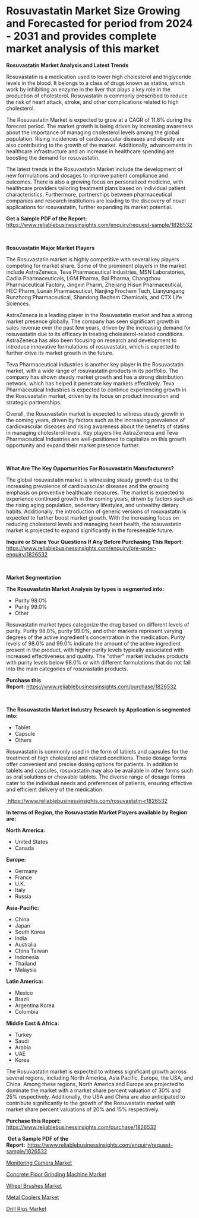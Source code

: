 <p><h1>Rosuvastatin Market Size Growing and Forecasted for period from 2024 - 2031 and provides complete market analysis of this market</h1></p><p><strong>Rosuvastatin Market Analysis and Latest Trends</strong></p>
<p><p>Rosuvastatin is a medication used to lower high cholesterol and triglyceride levels in the blood. It belongs to a class of drugs known as statins, which work by inhibiting an enzyme in the liver that plays a key role in the production of cholesterol. Rosuvastatin is commonly prescribed to reduce the risk of heart attack, stroke, and other complications related to high cholesterol.</p><p>The Rosuvastatin Market is expected to grow at a CAGR of 11.8% during the forecast period. The market growth is being driven by increasing awareness about the importance of managing cholesterol levels among the global population. Rising incidences of cardiovascular diseases and obesity are also contributing to the growth of the market. Additionally, advancements in healthcare infrastructure and an increase in healthcare spending are boosting the demand for rosuvastatin.</p><p>The latest trends in the Rosuvastatin Market include the development of new formulations and dosages to improve patient compliance and outcomes. There is also a growing focus on personalized medicine, with healthcare providers tailoring treatment plans based on individual patient characteristics. Furthermore, partnerships between pharmaceutical companies and research institutions are leading to the discovery of novel applications for rosuvastatin, further expanding its market potential.</p></p>
<p><strong>Get a Sample PDF of the Report:&nbsp;</strong> <a href="https://www.reliablebusinessinsights.com/enquiry/request-sample/1826532">https://www.reliablebusinessinsights.com/enquiry/request-sample/1826532</a></p>
<p>&nbsp;</p>
<p><strong>Rosuvastatin Major Market Players</strong></p>
<p><p>The Rosuvastatin market is highly competitive with several key players competing for market share. Some of the prominent players in the market include AstraZeneca, Teva Pharmaceutical Industries, MSN Laboratories, Cadila Pharmaceuticals, LGM Pharma, Bal Pharma, Changzhou Pharmaceutical Factory, Jingxin Pharm, Zhejiang Hisun Pharmaceutical, HEC Pharm, Lunan Pharmaceutical, Nanjing Frochem Tech, Lianyungang Runzhong Pharmaceutical, Shandong Bechem Chemicals, and CTX Life Sciences.</p><p>AstraZeneca is a leading player in the Rosuvastatin market and has a strong market presence globally. The company has seen significant growth in sales revenue over the past few years, driven by the increasing demand for rosuvastatin due to its efficacy in treating cholesterol-related conditions. AstraZeneca has also been focusing on research and development to introduce innovative formulations of rosuvastatin, which is expected to further drive its market growth in the future.</p><p>Teva Pharmaceutical Industries is another key player in the Rosuvastatin market, with a wide range of rosuvastatin products in its portfolio. The company has shown steady market growth and has a strong distribution network, which has helped it penetrate key markets effectively. Teva Pharmaceutical Industries is expected to continue experiencing growth in the Rosuvastatin market, driven by its focus on product innovation and strategic partnerships.</p><p>Overall, the Rosuvastatin market is expected to witness steady growth in the coming years, driven by factors such as the increasing prevalence of cardiovascular diseases and rising awareness about the benefits of statins in managing cholesterol levels. Key players like AstraZeneca and Teva Pharmaceutical Industries are well-positioned to capitalize on this growth opportunity and expand their market presence further.</p></p>
<p>&nbsp;</p>
<p><strong>What Are The Key Opportunities For Rosuvastatin Manufacturers?</strong></p>
<p><p>The global rosuvastatin market is witnessing steady growth due to the increasing prevalence of cardiovascular diseases and the growing emphasis on preventive healthcare measures. The market is expected to experience continued growth in the coming years, driven by factors such as the rising aging population, sedentary lifestyles, and unhealthy dietary habits. Additionally, the introduction of generic versions of rosuvastatin is expected to further boost market growth. With the increasing focus on reducing cholesterol levels and managing heart health, the rosuvastatin market is projected to expand significantly in the foreseeable future.</p></p>
<p><strong>Inquire or Share Your Questions If Any Before Purchasing This Report:</strong> <a href="https://www.reliablebusinessinsights.com/enquiry/pre-order-enquiry/1826532">https://www.reliablebusinessinsights.com/enquiry/pre-order-enquiry/1826532</a></p>
<p>&nbsp;</p>
<p><strong>Market Segmentation</strong></p>
<p><strong>The Rosuvastatin Market Analysis by types is segmented into:</strong></p>
<p><ul><li>Purity 98.0%</li><li>Purity 99.0%</li><li>Other</li></ul></p>
<p><p>Rosuvastatin market types categorize the drug based on different levels of purity. Purity 98.0%, purity 99.0%, and other markets represent varying degrees of the active ingredient's concentration in the medication. Purity levels of 98.0% and 99.0% indicate the amount of the active ingredient present in the product, with higher purity levels typically associated with increased effectiveness and quality. The "other" market includes products with purity levels below 98.0% or with different formulations that do not fall into the main categories of rosuvastatin products.</p></p>
<p><strong>Purchase this Report:&nbsp;</strong><a href="https://www.reliablebusinessinsights.com/purchase/1826532">https://www.reliablebusinessinsights.com/purchase/1826532</a></p>
<p>&nbsp;</p>
<p><strong>The Rosuvastatin Market Industry Research by Application is segmented into:</strong></p>
<p><ul><li>Tablet</li><li>Capsule</li><li>Others</li></ul></p>
<p><p>Rosuvastatin is commonly used in the form of tablets and capsules for the treatment of high cholesterol and related conditions. These dosage forms offer convenient and precise dosing options for patients. In addition to tablets and capsules, rosuvastatin may also be available in other forms such as oral solutions or chewable tablets. The diverse range of dosage forms cater to the individual needs and preferences of patients, ensuring effective and efficient delivery of the medication.</p></p>
<p><a href="https://www.reliablebusinessinsights.com/rosuvastatin-r1826532">&nbsp;https://www.reliablebusinessinsights.com/rosuvastatin-r1826532</a></p>
<p><strong>In terms of Region, the Rosuvastatin Market Players available by Region are:</strong></p>
<p>
    <p> <strong> North America: </strong>
        <ul>
            <li>United States</li>
            <li>Canada</li>
        </ul>
        </p> 
    <p> <strong> Europe: </strong>
        <ul>
            <li>Germany</li>
            <li>France</li>
            <li>U.K.</li>
            <li>Italy</li>
            <li>Russia</li>
        </ul>
        </p> 
    <p> <strong> Asia-Pacific: </strong>
        <ul>
            <li>China</li>
            <li>Japan</li>
            <li>South Korea</li>
            <li>India</li>
            <li>Australia</li>
            <li>China Taiwan</li>
            <li>Indonesia</li>
            <li>Thailand</li>
            <li>Malaysia</li>
        </ul>
        </p> 
    <p> <strong> Latin America: </strong>
        <ul>
            <li>Mexico</li>
            <li>Brazil</li>
            <li>Argentina Korea</li>
            <li>Colombia</li>
        </ul>
        </p> 
    <p> <strong> Middle East & Africa: </strong>
        <ul>
            <li>Turkey</li>
            <li>Saudi</li>
            <li>Arabia</li>
            <li>UAE</li>
            <li>Korea</li>
        </ul>
    </p>
    </p>
<p><p>The Rosuvastatin market is expected to witness significant growth across several regions, including North America, Asia Pacific, Europe, the USA, and China. Among these regions, North America and Europe are projected to dominate the market with a market share percent valuation of 30% and 25% respectively. Additionally, the USA and China are also anticipated to contribute significantly to the growth of the Rosuvastatin market with market share percent valuations of 20% and 15% respectively.</p></p>
<p><strong>Purchase this Report: </strong><a href="https://www.reliablebusinessinsights.com/purchase/1826532">https://www.reliablebusinessinsights.com/purchase/1826532</a></p>
<p>&nbsp;<strong>Get a Sample PDF of the Report:&nbsp;&nbsp;</strong><a href="https://www.reliablebusinessinsights.com/enquiry/request-sample/1826532">https://www.reliablebusinessinsights.com/enquiry/request-sample/1826532</a></p>
<p><strong></strong></p>
<p><p><a href="https://medium.com/@billyrice626/monitoring-camera-market-research-report-includes-analysis-on-market-size-share-and-growth-rate-at-0b53e89c2d00">Monitoring Camera Market</a></p><p><a href="https://medium.com/@joshdavis1955/global-concrete-floor-grinding-machine-market-sector-types-applications-market-player-940282c9d612">Concrete Floor Grinding Machine Market</a></p><p><a href="https://medium.com/@berugaru/exploring-wheel-brushes-market-dynamics-global-trends-and-future-growth-prospects-2024-2031-474d27682188">Wheel Brushes Market</a></p><p><a href="https://medium.com/@soloncarter54/metal-coolers-market-share-market-analysis-growth-trends-forecasts-for-period-from-2024-2a699d37ac6b">Metal Coolers Market</a></p><p><a href="https://medium.com/@obiemante_40648/deep-dive-into-the-drill-rigs-market-itstrends-market-segmentation-and-competitive-analysis-b8abc7f0183a">Drill Rigs Market</a></p></p>